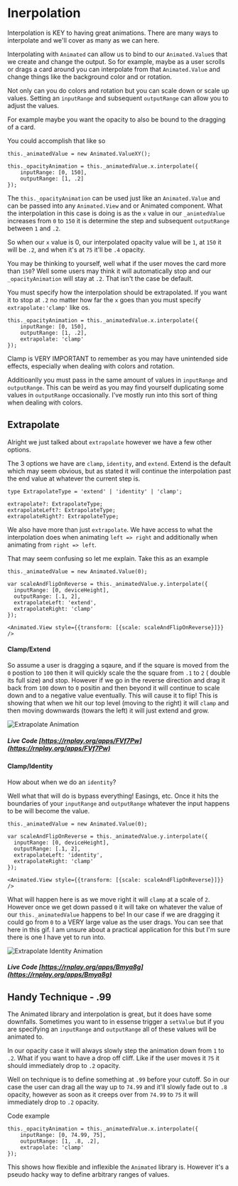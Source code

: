 # Inerpolation

Interpolation is KEY to having great animations. There are many ways to interpolate and we'll cover as many as we can here.

Interpolating with `Animated` can allow us to bind to our `Animated.Value`s that we create and change the output. So for example, maybe as a user scrolls or drags a card around you can interpolate from that `Animated.Value` and change things like the background color and or rotation.

Not only can you do colors and rotation but you can scale down or scale up values. Setting an `inputRange` and subsequent `outputRange` can allow you to adjust the values.

For example maybe you want the opacity to also be bound to the dragging of a card.

You could accomplish that like so

```
this._animatedValue = new Animated.ValueXY();

this._opacityAnimation = this._animatedValue.x.interpolate({
	inputRange: [0, 150],
	outputRange: [1, .2]
});
```

The `this._opacityAnimation` can be used just like an `Animated.Value` and can be passed into any `Animated.View` and or Animated component. What the interpolation in this case is doing is as the `x` value in our `_animtedValue` increases from `0` to `150` it is determine the step and subsequent `outputRange` between `1` and `.2`.

So when our `x` value is 0, our interpolated opacity value will be `1`, at `150` it will be `.2`, and when it's at `75` it'll be `.4` opacity.

You may be thinking to yourself, well what if the user moves the card more than `150`? Well some users may think it will automatically stop and our `_opacityAnimation` will stay at `.2`. That isn't the case be default.

You must specify how the interpolation should be extrapolated. If you want it to stop at `.2` no matter how far the `x` goes than you must specify `extrapolate:'clamp'` like os.

```
this._opacityAnimation = this._animatedValue.x.interpolate({
	inputRange: [0, 150],
	outputRange: [1, .2],
	extrapolate: 'clamp'
});
```

Clamp is VERY IMPORTANT to remember as you may have unintended side effects, especially when dealing with colors and rotation.

Additioanlly you must pass in the same amount of values in `inputRange` and `outputRange`. This can be weird as you may find yourself duplicating some values in `outputRange` occasionally. I've mostly run into this sort of thing when dealing with colors.

## Extrapolate

Alright we just talked about `extrapolate` however we have a few other options.

The 3 options we have are `clamp`, `identity`, and `extend`. Extend is the default which may seem obvious, but as stated it will continue the interpolation past the end value at whatever the current step is.

```
type ExtrapolateType = 'extend' | 'identity' | 'clamp';

extrapolate?: ExtrapolateType;
extrapolateLeft?: ExtrapolateType;
extrapolateRight?: ExtrapolateType;
```

We also have more than just `extrapolate`. We have access to what the interpolation does when animating `left => right` and additionally when animating from `right => left`.

That may seem confusing so let me explain. Take this as an example

```
this._animatedValue = new Animated.Value(0);

var scaleAndFlipOnReverse = this._animatedValue.y.interpolate({
  inputRange: [0, deviceHeight],
  outputRange: [.1, 2],
  extrapolateLeft: 'extend',
  extrapolateRight: 'clamp'
});

<Animated.View style={{transform: [{scale: scaleAndFlipOnReverse}]}} />
```

#### Clamp/Extend
So assume a user is dragging a sqaure, and if the square is moved from the `0` postion to `100` then it will quickly scale the the square from `.1` to `2` ( double its full size) and stop.
However if we go in the reverse direction and drag it back from `100` down to `0` positin and then beyond it will continue to scale down and to a negative value eventually.
This will cause it to flip! This is showing that when we hit our top level (moving to the right) it will `clamp` and then moving downwards (towars the left) it will just extend and grow.

![Extrapolate Animation](images/ExtrapolateAnimation.gif)

##### Live Code [https://rnplay.org/apps/FVf7Pw](https://rnplay.org/apps/FVf7Pw)

#### Clamp/Identity
How about when we do an `identity`? 

Well what that will do is bypass everything! Easings, etc. Once it hits the boundaries of your `inputRange` and `outputRange` whatever the input happens to be will become the value.

```
this._animatedValue = new Animated.Value(0);

var scaleAndFlipOnReverse = this._animatedValue.y.interpolate({
  inputRange: [0, deviceHeight],
  outputRange: [.1, 2],
  extrapolateLeft: 'identity',
  extrapolateRight: 'clamp'
});

<Animated.View style={{transform: [{scale: scaleAndFlipOnReverse}]}} />
```

What will happen here is as we move right it will `clamp` at a scale of `2`. However once we get down passed `0` it will take on whatever the value of our `this._animatedValue` happens to be! In our case if we are dragging it could go from `0` to a VERY large value as the user drags. You can see that here in this gif. I am unsure about a practical application for this but I'm sure there is one I have yet to run into.

![Extrapolate Identity Animation](images/ExtrapolateIdentityAnimation.gif)

##### Live Code [https://rnplay.org/apps/Bmya8g](https://rnplay.org/apps/Bmya8g)




## Handy Technique - .99

The Animated library and interpolation is great, but it does have some downfalls. Sometimes you want to in essense trigger a `setValue` but if you are specifying an `inputRange` and `outputRange` all of these values will be animated to. 

In our opacity case it will always slowly step the animation down from `1` to `.2`. What if you want to have a drop off cliff. Like if the user moves it `75` it should immediately drop to `.2` opacity. 

Well on technique is to define something at `.99` before your cutoff. So in our case the user can drag all the way up to `74.99` and it'll slowly fade out to `.8` opacity, however as soon as it creeps over from `74.99` to `75` it will immediately drop to `.2` opacity.

Code example 

```
this._opacityAnimation = this._animatedValue.x.interpolate({
	inputRange: [0, 74.99, 75],
	outputRange: [1, .8, .2],
	extrapolate: 'clamp'
});
```

This shows how flexible and inflexible the `Animated` library is. However it's a pseudo hacky way to define arbitrary ranges of values.